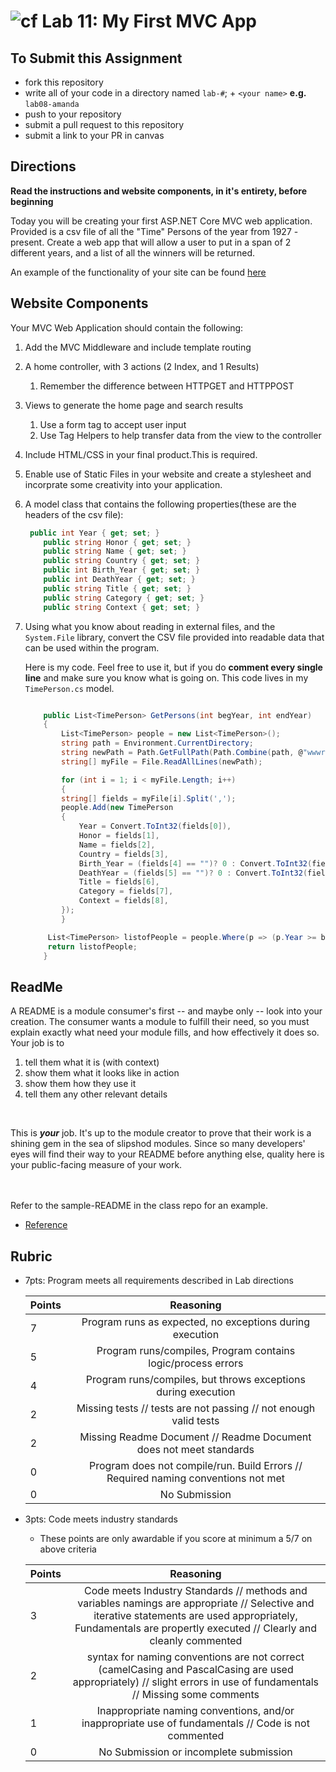 ![cf](http://i.imgur.com/7v5ASc8.png) Lab 11: My First MVC App
=====================================

## To Submit this Assignment
- fork this repository
- write all of your code in a directory named `lab-#`; + `<your name>` **e.g.** `lab08-amanda`
- push to your repository
- submit a pull request to this repository
- submit a link to your PR in canvas


## Directions

**Read the instructions and website components, in it's entirety, before beginning** <br />

Today you will be creating your first ASP.NET Core MVC web application. Provided is a csv file of all the "Time" Persons of the year from 1927 - present. 
Create a web app that will allow a user to put in a span of 2 different years, and a list of all the winners will be returned. 

An example of the functionality of your site can be found [here](https://lab11.azurewebsites.net/)

## Website Components
Your MVC Web Application should contain the following:

1. Add the MVC Middleware and include template routing
1. A home controller, with 3 actions (2 Index, and 1 Results)
	1. Remember the difference between HTTPGET and HTTPPOST
1. Views to generate the home page and search results
	1. Use a form tag to accept user input
	1. Use Tag Helpers to help transfer data from the view to the controller
1. Include HTML/CSS in your final product.This is required.
1. Enable use of Static Files in your website and create a stylesheet and incorprate some creativity into your application. 
1. A model class that contains the following properties(these are the headers of the csv file):

	```csharp
	 public int Year { get; set; }
		public string Honor { get; set; }
		public string Name { get; set; }
		public string Country { get; set; }
		public int Birth_Year { get; set; }
		public int DeathYear { get; set; }
		public string Title { get; set; }
		public string Category { get; set; }
		public string Context { get; set; }
	```
1. Using what you know about reading in external files, and the `System.File` library, convert the CSV file provided into readable data that can 
be used within the program. <br />

	Here is my code. Feel free to use it, but if you do **comment every single line** and make sure you know what is going on. 
	This code lives in my `TimePerson.cs` model. 

	```csharp

		public List<TimePerson> GetPersons(int begYear, int endYear)
		{
		    List<TimePerson> people = new List<TimePerson>();
		    string path = Environment.CurrentDirectory;
		    string newPath = Path.GetFullPath(Path.Combine(path, @"wwwroot\personOfTheYear.csv"));
		    string[] myFile = File.ReadAllLines(newPath);

		    for (int i = 1; i < myFile.Length; i++)
		    {
			string[] fields = myFile[i].Split(',');
			people.Add(new TimePerson
			{
			    Year = Convert.ToInt32(fields[0]),
			    Honor = fields[1],
			    Name = fields[2],
			    Country = fields[3],
			    Birth_Year = (fields[4] == "")? 0 : Convert.ToInt32(fields[4]),
			    DeathYear = (fields[5] == "")? 0 : Convert.ToInt32(fields[5]),
			    Title = fields[6],
			    Category = fields[7],
			    Context = fields[8],
			});
		    }

		 List<TimePerson> listofPeople = people.Where(p => (p.Year >= begYear) && (p.Year <= endYear)).ToList();
		 return listofPeople;
		}
	```

## ReadMe
A README is a module consumer's first -- and maybe only -- look into your creation. The consumer wants a module to fulfill their need, so you must explain exactly what need your module fills, and how effectively it does so.
<br />
Your job is to

1. tell them what it is (with context)
2. show them what it looks like in action
3. show them how they use it
4. tell them any other relevant details
<br />

This is ***your*** job. It's up to the module creator to prove that their work is a shining gem in the sea of slipshod modules. Since so many developers' eyes will find their way to your README before anything else, quality here is your public-facing measure of your work.

<br /> <br /> Refer to the sample-README in the class repo for an example. 
- [Reference](https://github.com/noffle/art-of-readme)

## Rubric
- 7pts: Program meets all requirements described in Lab directions

	Points  | Reasoning | 
	 ------------ | :-----------: | 
	7       | Program runs as expected, no exceptions during execution |
	5       | Program runs/compiles, Program contains logic/process errors|
	4       | Program runs/compiles, but throws exceptions during execution |
	2       | Missing tests // tests are not passing // not enough valid tests |
	2       | Missing Readme Document // Readme Document does not meet standards |
	0       | Program does not compile/run. Build Errors // Required naming conventions not met |
	0       | No Submission |

- 3pts: Code meets industry standards
	- These points are only awardable if you score at minimum a 5/7 on above criteria

	Points  | Reasoning | 
	 ------------ | :-----------: | 
	3       | Code meets Industry Standards // methods and variables namings are appropriate // Selective and iterative statements are used appropriately, Fundamentals are propertly executed // Clearly and cleanly commented |
	2       | syntax for naming conventions are not correct (camelCasing and PascalCasing are used appropriately) // slight errors in use of fundamentals // Missing some comments |
	1       | Inappropriate naming conventions, and/or inappropriate use of fundamentals // Code is not commented  |
	0       | No Submission or incomplete submission |


